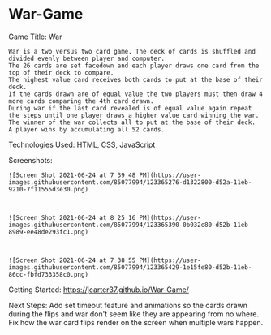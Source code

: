 # War-Game

Game Title: War

    War is a two versus two card game. The deck of cards is shuffled and divided evenly between player and computer.
    The 26 cards are set facedown and each player draws one card from the top of their deck to compare. 
    The highest value card receives both cards to put at the base of their deck. 
    If the cards drawn are of equal value the two players must then draw 4 more cards comparing the 4th card drawn. 
    During war if the last card revealed is of equal value again repeat the steps until one player draws a higher value card winning the war. 
    The winner of the war collects all to put at the base of their deck. 
    A player wins by accumulating all 52 cards.

Technologies Used:
     HTML, CSS, JavaScript


Screenshots:

    ![Screen Shot 2021-06-24 at 7 39 48 PM](https://user-images.githubusercontent.com/85077994/123365276-d1322800-d52a-11eb-9210-7f11555d3e30.png)



    ![Screen Shot 2021-06-24 at 8 25 16 PM](https://user-images.githubusercontent.com/85077994/123365390-0b032e80-d52b-11eb-8989-ee48de293fc1.png)



    ![Screen Shot 2021-06-24 at 7 38 55 PM](https://user-images.githubusercontent.com/85077994/123365429-1e15fe80-d52b-11eb-86cc-fbfd733358c0.png)

Getting Started: https://jcarter37.github.io/War-Game/


Next Steps: Add set timeout feature and animations so the cards drawn during the flips and war don't seem like they are appearing from no where. Fix how the war card flips render on the screen when multiple wars happen.